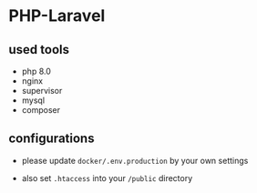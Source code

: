 # PHP-Laravel

## used tools

- php 8.0
- nginx
- supervisor
- mysql
- composer


## configurations

- please update `docker/.env.production` by your own settings

- also set `.htaccess` into your `/public` directory